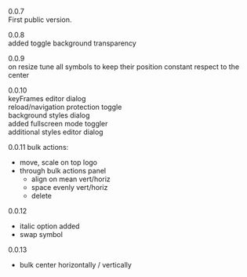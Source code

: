 0.0.7  
First public version. 

0.0.8  
added toggle background transparency  

0.0.9  
on resize tune all symbols to keep their position constant respect to the center  

0.0.10  
keyFrames editor dialog  
reload/navigation protection toggle  
background styles dialog  
added fullscreen mode toggler  
additional styles editor dialog  

0.0.11
bulk actions:  
- move, scale on top logo
- through bulk actions panel
    - align on mean vert/horiz
    - space evenly vert/horiz
    - delete

0.0.12
- italic option added
- swap symbol

0.0.13
- bulk center horizontally / vertically